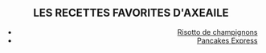 <div style="position: fixed; top: 0; left: 0; width: 200px; height: 100vh; background-image: url('photocuisine.jpeg');">
</div>
<div style="position: fixed; top: 0; right: 0; width: 200px; height: 100vh; background-image: url('photocuisine.jpeg');">
</div>

<div style="text-align: center;">
  <h2>LES RECETTES FAVORITES D'AXEAILE</h2>
</div>

<div style="text-align: right;">
  
 - [Risotto de champignons][id]
 - [Pancakes Express][id1]

 </div>
   
[id]: risotto.md
[id1]: pancakesexpress.md
